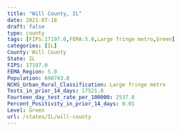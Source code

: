 ```yaml
---
title: "Will County, IL"
date: 2021-07-18
draft: false
type: county
tags: [FIPS:17197.0,FEMA:5.0,Large fringe metro,Green]
categories: [IL]
County: Will County
State: IL
FIPS: 17197.0
FEMA_Region: 5.0
Population: 690743.0
NCHS_Urban_Rural_Classification: Large fringe metro
Tests_in_prior_14_days: 17521.0
Fourteen_day_test_rate_per_100000: 2537.0
Percent_Positivity_in_prior_14_days: 0.01
Level: Green
url: /states/IL/will-county
---
```



